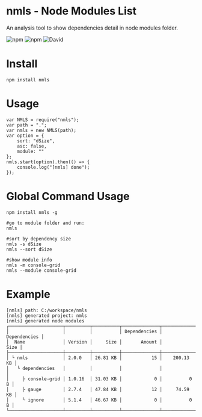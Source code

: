 # nmls - Node Modules List
An analysis tool to show dependencies detail in node modules folder.

![npm](https://img.shields.io/npm/v/nmls.svg)
![npm](https://img.shields.io/npm/dt/nmls.svg)
![David](https://img.shields.io/david/cenfun/nmls.svg)

# Install
```
npm install nmls
```

# Usage
```
var NMLS = require("nmls");
var path = ".";
var nmls = new NMLS(path);
var option = {
    sort: "dSize",
    asc: false,
    module: ""
};
nmls.start(option).then(() => {
    console.log("[nmls] done");
});
```
# Global Command Usage
```
npm install nmls -g

#go to module folder and run:
nmls

#sort by dependency size
nmls -s dSize
nmls --sort dSize

#show module info
nmls -m console-grid
nmls --module console-grid
```
# Example
```
[nmls] path: C:/workspace/nmls
[nmls] generated project: nmls
[nmls] generated node modules
┌────────────────────┬─────────┬──────────┬──────────────┬──────────────┐
│                    │         │          │ Dependencies │ Dependencies │
│  Name              │ Version │     Size │       Amount │         Size │
├────────────────────┼─────────┼──────────┼──────────────┼──────────────┤
│ └ nmls             │ 2.0.0   │ 26.81 KB │           15 │    200.13 KB │
│   └ dependencies   │         │          │              │              │
│     ├ console-grid │ 1.0.16  │ 31.03 KB │            0 │          0 B │
│     ├ gauge        │ 2.7.4   │ 47.84 KB │           12 │     74.59 KB │
│     └ ignore       │ 5.1.4   │ 46.67 KB │            0 │          0 B │
└────────────────────┴─────────┴──────────┴──────────────┴──────────────┘
```
